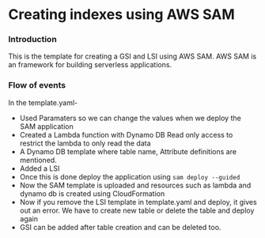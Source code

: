 # Creating indexes using AWS SAM
### Introduction
This is the template for creating a GSI and LSI using AWS SAM. AWS SAM is an framework for building serverless applications.

### Flow of events
In the template.yaml-
* Used Paramaters so we can change the values when we deploy the SAM application
* Created a Lambda function with Dynamo DB Read only access to restrict the lambda to only read the data
* A Dynamo DB template where table name, Attribute definitions are mentioned.
* Added a LSI
* Once this is done deploy the application using `sam deploy --guided`
* Now the SAM template is uploaded and resources such as lambda and dynamo db is created using CloudFormation
* Now if you remove the LSI template in template.yaml and deploy, it gives out an error. We have to create new table or delete the table and deploy again 
* GSI can be added after table creation and can be deleted too.
